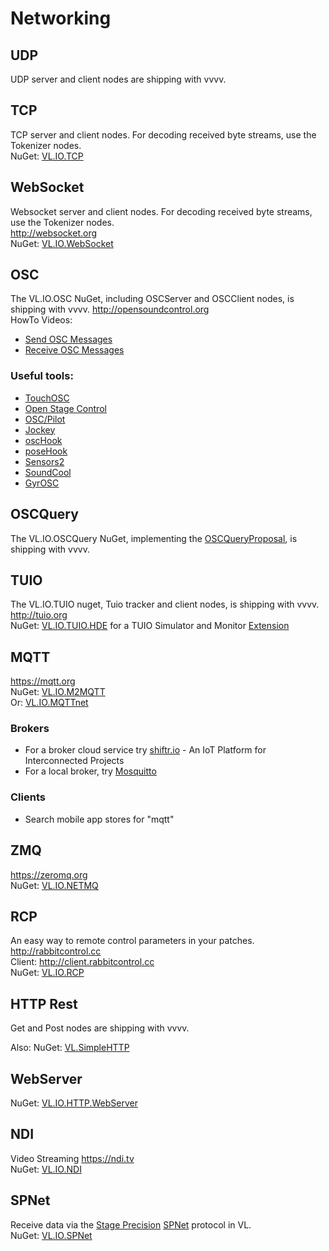 # Networking

## UDP
UDP server and client nodes are shipping with vvvv. 

## TCP
TCP server and client nodes. For decoding received byte streams, use the Tokenizer nodes.  
NuGet: [VL.IO.TCP](https://www.nuget.org/packages/VL.IO.TCP)  

## WebSocket
Websocket server and client nodes. For decoding received byte streams, use the Tokenizer nodes.  
http://websocket.org  
NuGet: [VL.IO.WebSocket](https://www.nuget.org/packages/VL.IO.WebSocket)  

## OSC
The VL.IO.OSC NuGet, including OSCServer and OSCClient nodes, is shipping with vvvv.
http://opensoundcontrol.org  
HowTo Videos: 
* [Send OSC Messages](https://youtu.be/CSt_39fNonQ)
* [Receive OSC Messages](https://youtu.be/i5Yy6DS3Imo)
  
### Useful tools:
* [TouchOSC](https://hexler.net/software/touchosc) 
* [Open Stage Control](https://openstagecontrol.ammd.net/)
* [OSC/Pilot](https://oscpilot.com/)
* [Jockey](http://www.jockeyapp.net/)
* [oscHook](https://apkpure.com/de/oschook/com.hollyhook.oscHook)
* [poseHook](https://apkpure.com/de/posehook/com.hollyhook.posehook)
* [Sensors2](https://sensors2.org/osc/)
* [SoundCool](https://play.google.com/store/apps/details?id=org.soundcool.upv.oscapp)
* [GyrOSC](https://apps.apple.com/us/app/gyrosc/id418751595)

## OSCQuery
The VL.IO.OSCQuery NuGet, implementing the [OSCQueryProposal](https://github.com/Vidvox/OSCQueryProposal), is shipping with vvvv.  
  
## TUIO
The VL.IO.TUIO nuget, Tuio tracker and client nodes, is shipping with vvvv.
http://tuio.org  
NuGet: [VL.IO.TUIO.HDE](https://www.nuget.org/packages/VL.IO.TUIO.HDE) for a TUIO Simulator and Monitor [Extension](../hde/extensions.md)  

## MQTT
https://mqtt.org  
NuGet: [VL.IO.M2MQTT](https://www.nuget.org/packages/VL.IO.M2MQTT)  
Or: [VL.IO.MQTTnet](https://www.nuget.org/packages/VL.IO.MQTTnet) 

### Brokers
* For a broker cloud service try [shiftr.io](https://www.shiftr.io/) - An IoT Platform for Interconnected Projects
* For a local broker, try [Mosquitto](http://mosquitto.org/download/)

### Clients
* Search mobile app stores for "mqtt"

## ZMQ 
https://zeromq.org  
NuGet: [VL.IO.NETMQ](https://www.nuget.org/packages/VL.IO.NETMQ)  

## RCP  
An easy way to remote control parameters in your patches. http://rabbitcontrol.cc  
Client: http://client.rabbitcontrol.cc  
NuGet: [VL.IO.RCP](https://www.nuget.org/packages/VL.IO.RCP)  

## HTTP Rest
Get and Post nodes are shipping with vvvv. 

Also: NuGet: [VL.SimpleHTTP](https://www.nuget.org/packages/VL.SimpleHTTP)

## WebServer
NuGet: [VL.IO.HTTP.WebServer](https://www.nuget.org/packages/VL.IO.HTTP.WebServer)  

## NDI
Video Streaming https://ndi.tv  
NuGet: [VL.IO.NDI](https://www.nuget.org/packages/VL.IO.NDI)  

## SPNet
Receive data via the [Stage Precision](http://www.stageprecision.com/) [SPNet](https://git.stageprecision.com/stage-precision-public/spnet) protocol in VL.  
NuGet: [VL.IO.SPNet](https://www.nuget.org/packages/VL.IO.SPNet)

